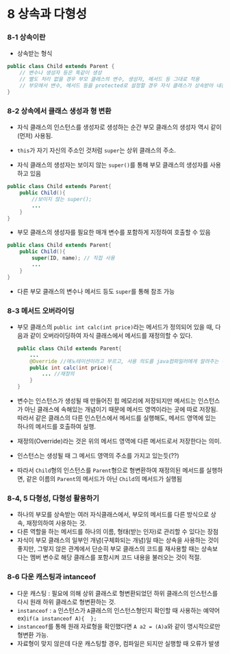 # 8 상속과 다형성

### 8-1 상속이란

- 상속받는 형식

```java
public class Child extends Parent {
    // 변수나 생성자 등은 똑같이 생성
    // 별도 처리 없을 경우 부모 클래스의 변수, 생성자, 메서드 등 그대로 적용
    // 부모에서 변수, 메서드 등을 protected로 설정할 경우 자식 클래스가 상속받아 내용 변경해서 사용 가능
}
```



### 8-2 상속에서 클래스 생성과 형 변환

- 자식 클래스의 인스턴스를 생성자로 생성하는 순간 부모 클래스의 생성자 역시 같이(먼저) 사용됨. 

- `this`가 자기 자신의 주소인 것처럼 `super`는 상위 클래스의 주소.
- 자식 클래스의 생성자는 보이지 않는 `super()`를 통해 부모 클래스의 생성자를 사용하고 있음

```java
public class Child extends Parent{
    public Child(){
        //보이지 않는 super();
        ...
    }
}
```

- 부모 클래스의 생성자를 필요한 매개 변수를 포함하게 지정하여 호출할 수 있음

```java
public class Child extends Parent{
    public Child(){
        super(ID, name); // 직접 사용
        ...
    }
}
```

- 다른 부모 클래스의 변수나 메서드 등도 `super`를 통해 참조 가능

### 8-3 메서드 오버라이딩

- 부모 클래스의 `public int calc(int price)`라는 메서드가 정의되어 있을 때, 다음과 같이 오버라이딩하여 자식 클래스에서 메서드를 재정의할 수 있다.

  ```java
  public class Child extends Parent{
      ...
      @Override //애노테이션이라고 부르고, 사용 의도를 java컴파일러에게 알려주는 주석같은 역할
      public int calc(int price){
          ... //재정의
      }
  }
  ```

- 변수는 인스턴스가 생성될 때 만들어진 힙 메모리에 저장되지만 메서드는 인스턴스가 아닌 클래스에 속해있는 개념이기 때문에 메서드 영역이라는 곳에 따로 저장됨. 따라서 같은 클래스의 다른 인스턴스에서 메서드를 실행해도, 메서드 영역에 있는 하나의 메서드를 호출하여 실행.
- 재정의(Override)라는 것은 위의 메서드 영역에 다른 메서드로서 저장한다는 의미.
- 인스턴스는 생성될 때 그 메서드 영역의 주소를 가지고 있는듯(??)
-  따라서 `Child`형의 인스턴스를 `Parent`형으로 형변환하여 재정의된 메서드를 실행하면, 같은 이름의 `Parent`의 메서드가 아닌 `Child`의 메서드가 실행됨



### 8-4, 5 다형성, 다형성 활용하기

- 하나의 부모를 상속받는 여러 자식클래스에서, 부모의 메서드를 다른 방식으로 상속, 재정의하여 사용하는 것.
- 다른 역할을 하는 메서드를 하나의 이름, 형태(받는 인자)로 관리할 수 있다는 장점
- 자식이 부모 클래스의 일부인 개념(구체화되는 개념)일 때는 상속을 사용하는 것이 좋지만, 그렇지 않은 관계에서 단순히 부모 클래스의 코드를 재사용할 때는 상속보다는 멤버 변수로 해당 클래스를 포함시켜 코드 내용을 불러오는 것이 적절. 



### 8-6 다운 캐스팅과 intanceof

- 다운 캐스팅 : 필요에 의해 상위 클래스로 형변환되었던 하위 클래스의 인스턴스를 다시 원래 하위 클래스로 형변환하는 것.
- `instanceof` : `a` 인스턴스가 `A`클래스의 인스턴스형인지 확인할 때 사용하는 예약어 ex)`if(a instanceof A){  };`
- `instanceof`를 통해 원래 자료형을 확인했다면 `A a2 = (A)a`와 같이 명시적으로만 형변환 가능.
- 자료형이 맞지 않은데 다운 캐스팅할 경우, 컴파일은 되지만 실행할 때 오류가 발생

